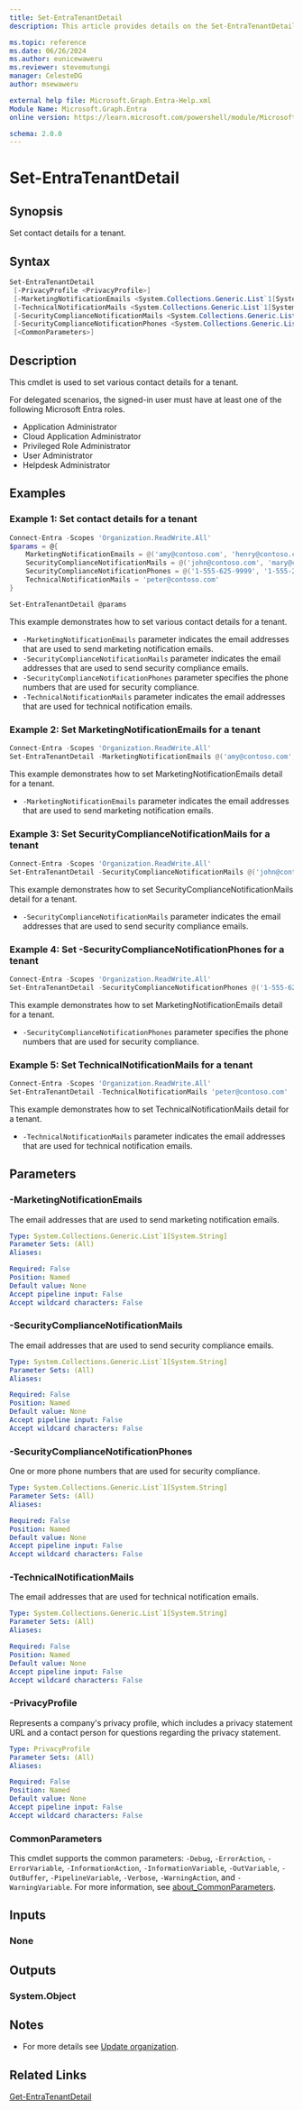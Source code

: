```yaml
---
title: Set-EntraTenantDetail
description: This article provides details on the Set-EntraTenantDetail command.

ms.topic: reference
ms.date: 06/26/2024
ms.author: eunicewaweru
ms.reviewer: stevemutungi
manager: CelesteDG
author: msewaweru

external help file: Microsoft.Graph.Entra-Help.xml
Module Name: Microsoft.Graph.Entra
online version: https://learn.microsoft.com/powershell/module/Microsoft.Graph.Entra/Set-EntraTenantDetail

schema: 2.0.0
---
```


# Set-EntraTenantDetail

## Synopsis

Set contact details for a tenant.

## Syntax

```powershell
Set-EntraTenantDetail
 [-PrivacyProfile <PrivacyProfile>]
 [-MarketingNotificationEmails <System.Collections.Generic.List`1[System.String]>]
 [-TechnicalNotificationMails <System.Collections.Generic.List`1[System.String]>]
 [-SecurityComplianceNotificationMails <System.Collections.Generic.List`1[System.String]>]
 [-SecurityComplianceNotificationPhones <System.Collections.Generic.List`1[System.String]>]
 [<CommonParameters>]
```

## Description

This cmdlet is used to set various contact details for a tenant.

For delegated scenarios, the signed-in user must have at least one of the following Microsoft Entra roles.

- Application Administrator
- Cloud Application Administrator
- Privileged Role Administrator
- User Administrator
- Helpdesk Administrator

## Examples

### Example 1: Set contact details for a tenant

```powershell
Connect-Entra -Scopes 'Organization.ReadWrite.All'
$params = @{
    MarketingNotificationEmails = @('amy@contoso.com', 'henry@contoso.com')
    SecurityComplianceNotificationMails = @('john@contoso.com', 'mary@contoso.com')
    SecurityComplianceNotificationPhones = @('1-555-625-9999', '1-555-233-5544')
    TechnicalNotificationMails = 'peter@contoso.com'
}

Set-EntraTenantDetail @params
```

This example demonstrates how to set various contact details for a tenant.

- `-MarketingNotificationEmails` parameter indicates the email addresses that are used to send marketing notification emails.
- `-SecurityComplianceNotificationMails` parameter indicates the email addresses that are used to send security compliance emails.
- `-SecurityComplianceNotificationPhones` parameter specifies the phone numbers that are used for security compliance.
- `-TechnicalNotificationMails` parameter indicates the email addresses that are used for technical notification emails.

### Example 2: Set MarketingNotificationEmails for a tenant

```powershell
Connect-Entra -Scopes 'Organization.ReadWrite.All'
Set-EntraTenantDetail -MarketingNotificationEmails @('amy@contoso.com','henry@contoso.com')
```

This example demonstrates how to set MarketingNotificationEmails detail for a tenant.

- `-MarketingNotificationEmails` parameter indicates the email addresses that are used to send marketing notification emails.

### Example 3: Set SecurityComplianceNotificationMails for a tenant

```powershell
Connect-Entra -Scopes 'Organization.ReadWrite.All'
Set-EntraTenantDetail -SecurityComplianceNotificationMails @('john@contoso.com','mary@contoso.com')
```

This example demonstrates how to set SecurityComplianceNotificationMails detail for a tenant.

- `-SecurityComplianceNotificationMails` parameter indicates the email addresses that are used to send security compliance emails.

### Example 4: Set -SecurityComplianceNotificationPhones for a tenant

```powershell
Connect-Entra -Scopes 'Organization.ReadWrite.All'
Set-EntraTenantDetail -SecurityComplianceNotificationPhones @('1-555-625-9999', '1-555-233-5544')
```

This example demonstrates how to set MarketingNotificationEmails detail for a tenant.

- `-SecurityComplianceNotificationPhones` parameter specifies the phone numbers that are used for security compliance.

### Example 5: Set TechnicalNotificationMails for a tenant

```powershell
Connect-Entra -Scopes 'Organization.ReadWrite.All'
Set-EntraTenantDetail -TechnicalNotificationMails 'peter@contoso.com'
```

This example demonstrates how to set TechnicalNotificationMails detail for a tenant.

- `-TechnicalNotificationMails` parameter indicates the email addresses that are used for technical notification emails.

## Parameters

### -MarketingNotificationEmails

The email addresses that are used to send marketing notification emails.

```yaml
Type: System.Collections.Generic.List`1[System.String]
Parameter Sets: (All)
Aliases:

Required: False
Position: Named
Default value: None
Accept pipeline input: False
Accept wildcard characters: False
```

### -SecurityComplianceNotificationMails

The email addresses that are used to send security compliance emails.

```yaml
Type: System.Collections.Generic.List`1[System.String]
Parameter Sets: (All)
Aliases:

Required: False
Position: Named
Default value: None
Accept pipeline input: False
Accept wildcard characters: False
```

### -SecurityComplianceNotificationPhones

One or more phone numbers that are used for security compliance.

```yaml
Type: System.Collections.Generic.List`1[System.String]
Parameter Sets: (All)
Aliases:

Required: False
Position: Named
Default value: None
Accept pipeline input: False
Accept wildcard characters: False
```

### -TechnicalNotificationMails

The email addresses that are used for technical notification emails.

```yaml
Type: System.Collections.Generic.List`1[System.String]
Parameter Sets: (All)
Aliases:

Required: False
Position: Named
Default value: None
Accept pipeline input: False
Accept wildcard characters: False
```

### -PrivacyProfile

Represents a company's privacy profile, which includes a privacy statement URL and a contact person for questions regarding the privacy statement.

```yaml
Type: PrivacyProfile
Parameter Sets: (All)
Aliases:

Required: False
Position: Named
Default value: None
Accept pipeline input: False
Accept wildcard characters: False
```

### CommonParameters

This cmdlet supports the common parameters: `-Debug`, `-ErrorAction`, `-ErrorVariable`, `-InformationAction`, `-InformationVariable`, `-OutVariable`, `-OutBuffer`, `-PipelineVariable`, `-Verbose`, `-WarningAction`, and `-WarningVariable`. For more information, see [about_CommonParameters](https://go.microsoft.com/fwlink/?LinkID=113216).

## Inputs

### None

## Outputs

### System.Object

## Notes

- For more details see [Update organization](https://learn.microsoft.com/graph/api/organization-update).

## Related Links

[Get-EntraTenantDetail](Get-EntraTenantDetail.md)
